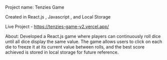 Project name: Tenzies Game

Created in React.js , Javascript , and Local Storage

Live Project - https://tenzies-game-v2.vercel.app/

About: Developed a React.js game where players can continuously roll dice until all dice display the same value. The game allows users to click on each die to freeze it at its current value between rolls, and the best score achieved is stored in local storage for future reference.
